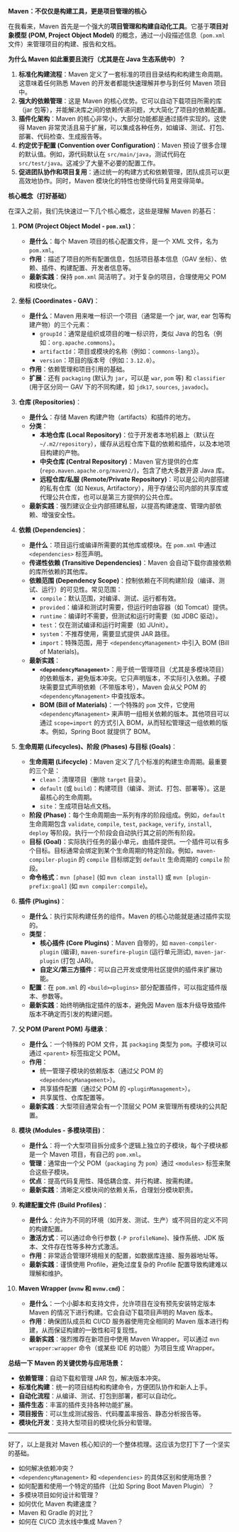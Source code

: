 
**Maven：不仅仅是构建工具，更是项目管理的核心**

在我看来，Maven 首先是一个强大的**项目管理和构建自动化工具**。它基于**项目对象模型 (POM, Project Object Model)** 的概念，通过一小段描述信息（`pom.xml` 文件）来管理项目的构建、报告和文档。

**为什么 Maven 如此重要且流行（尤其是在 Java 生态系统中）？**

1.  **标准化构建流程**：Maven 定义了一套标准的项目目录结构和构建生命周期。这意味着任何熟悉 Maven 的开发者都能快速理解并参与到任何 Maven 项目中。
2.  **强大的依赖管理**：这是 Maven 的核心优势。它可以自动下载项目所需的库（jar 包等），并能解决库之间的依赖传递问题，大大简化了项目的依赖配置。
3.  **插件化架构**：Maven 的核心非常小，大部分功能都是通过插件实现的。这使得 Maven 非常灵活且易于扩展，可以集成各种任务，如编译、测试、打包、部署、代码检查、生成报告等。
4.  **约定优于配置 (Convention over Configuration)**：Maven 预设了很多合理的默认值。例如，源代码默认在 `src/main/java`，测试代码在 `src/test/java`。这减少了大量不必要的配置工作。
5.  **促进团队协作和项目复用**：通过统一的构建方式和依赖管理，团队成员可以更高效地协作。同时，Maven 模块化的特性也使得代码复用变得简单。

**核心概念（打好基础）**

在深入之前，我们先快速过一下几个核心概念，这些是理解 Maven 的基石：

1.  **POM (Project Object Model - `pom.xml`)**：
    *   **是什么**：每个 Maven 项目的核心配置文件，是一个 XML 文件，名为 `pom.xml`。
    *   **作用**：描述了项目的所有配置信息，包括项目基本信息（GAV 坐标）、依赖、插件、构建配置、开发者信息等。
    *   **最新实践**：保持 `pom.xml` 简洁明了。对于复杂的项目，合理使用父 POM 和模块化。

2.  **坐标 (Coordinates - GAV)**：
    *   **是什么**：Maven 用来唯一标识一个项目（通常是一个 jar, war, ear 包等构建产物）的三个元素：
        *   `groupId`：通常是组织或项目的唯一标识符，类似 Java 的包名（例如：`org.apache.commons`）。
        *   `artifactId`：项目或模块的名称（例如：`commons-lang3`）。
        *   `version`：项目的版本号（例如：`3.12.0`）。
    *   **作用**：依赖管理和项目引用的基础。
    *   **扩展**：还有 `packaging` (默认为 `jar`，可以是 `war`, `pom` 等) 和 `classifier` (用于区分同一 GAV 下的不同构建，如 `jdk17`, `sources`, `javadoc`)。

3.  **仓库 (Repositories)**：
    *   **是什么**：存储 Maven 构建产物（artifacts）和插件的地方。
    *   **分类**：
        *   **本地仓库 (Local Repository)**：位于开发者本地机器上（默认在 `~/.m2/repository`），缓存从远程仓库下载的依赖和插件，以及本地项目构建的产物。
        *   **中央仓库 (Central Repository)**：Maven 官方提供的仓库 (`repo.maven.apache.org/maven2/`)，包含了绝大多数开源 Java 库。
        *   **远程仓库/私服 (Remote/Private Repository)**：可以是公司内部搭建的私有仓库（如 Nexus, Artifactory），用于存储公司内部的共享库或代理公共仓库，也可以是第三方提供的公共仓库。
    *   **最新实践**：强烈建议企业内部搭建私服，以提高构建速度、管理内部依赖、增强安全性。

4.  **依赖 (Dependencies)**：
    *   **是什么**：项目运行或编译所需要的其他库或模块。在 `pom.xml` 中通过 `<dependencies>` 标签声明。
    *   **传递性依赖 (Transitive Dependencies)**：Maven 会自动下载你直接依赖的库所依赖的其他库。
    *   **依赖范围 (Dependency Scope)**：控制依赖在不同构建阶段（编译、测试、运行）的可见性。常见范围：
        *   `compile`：默认范围，对编译、测试、运行都有效。
        *   `provided`：编译和测试时需要，但运行时由容器（如 Tomcat）提供。
        *   `runtime`：编译时不需要，但测试和运行时需要（如 JDBC 驱动）。
        *   `test`：仅在测试编译和运行时需要（如 JUnit）。
        *   `system`：不推荐使用，需要显式提供 JAR 路径。
        *   `import`：特殊范围，用于 `<dependencyManagement>` 中引入 BOM (Bill of Materials)。
    *   **最新实践**：
        *   **`<dependencyManagement>`**：用于统一管理项目（尤其是多模块项目）的依赖版本，避免版本冲突。它只声明版本，不实际引入依赖。子模块需要显式声明依赖（不带版本号），Maven 会从父 POM 的 `<dependencyManagement>` 中查找版本。
        *   **BOM (Bill of Materials)**：一个特殊的 `pom` 文件，它使用 `<dependencyManagement>` 来声明一组相关依赖的版本。其他项目可以通过 `scope=import` 的方式引入 BOM，从而轻松管理这一组依赖的版本。例如，Spring Boot 就提供了 BOM。

5.  **生命周期 (Lifecycles)、阶段 (Phases) 与目标 (Goals)**：
    *   **生命周期 (Lifecycle)**：Maven 定义了几个标准的构建生命周期。最重要的三个是：
        *   `clean`：清理项目（删除 `target` 目录）。
        *   `default` (或 `build`)：构建项目（编译、测试、打包、部署等）。这是最核心的生命周期。
        *   `site`：生成项目站点文档。
    *   **阶段 (Phase)**：每个生命周期由一系列有序的阶段组成。例如，`default` 生命周期包含 `validate`, `compile`, `test`, `package`, `verify`, `install`, `deploy` 等阶段。执行一个阶段会自动执行其之前的所有阶段。
    *   **目标 (Goal)**：实际执行任务的最小单元，由插件提供。一个插件可以有多个目标。目标通常会绑定到某个生命周期的特定阶段。例如，`maven-compiler-plugin` 的 `compile` 目标绑定到 `default` 生命周期的 `compile` 阶段。
    *   **命令格式**：`mvn [phase]` (如 `mvn clean install`) 或 `mvn [plugin-prefix:goal]` (如 `mvn compiler:compile`)。

6.  **插件 (Plugins)**：
    *   **是什么**：执行实际构建任务的组件。Maven 的核心功能就是通过插件实现的。
    *   **类型**：
        *   **核心插件 (Core Plugins)**：Maven 自带的，如 `maven-compiler-plugin` (编译), `maven-surefire-plugin` (运行单元测试), `maven-jar-plugin` (打包 JAR)。
        *   **自定义/第三方插件**：可以自己开发或使用社区提供的插件来扩展功能。
    *   **配置**：在 `pom.xml` 的 `<build><plugins>` 部分配置插件，可以指定插件版本、参数等。
    *   **最新实践**：始终明确指定插件的版本，避免因 Maven 版本升级导致插件版本不确定而引发的构建问题。

7.  **父 POM (Parent POM) 与继承**：
    *   **是什么**：一个特殊的 POM 文件，其 `packaging` 类型为 `pom`。子模块可以通过 `<parent>` 标签指定父 POM。
    *   **作用**：
        *   统一管理子模块的依赖版本（通过父 POM 的 `<dependencyManagement>`）。
        *   共享插件配置（通过父 POM 的 `<pluginManagement>`）。
        *   共享属性、仓库配置等。
    *   **最新实践**：大型项目通常会有一个顶层父 POM 来管理所有模块的公共配置。

8.  **模块 (Modules - 多模块项目)**：
    *   **是什么**：将一个大型项目拆分成多个逻辑上独立的子模块，每个子模块都是一个 Maven 项目，有自己的 `pom.xml`。
    *   **管理**：通常由一个父 POM（`packaging` 为 `pom`）通过 `<modules>` 标签来聚合这些子模块。
    *   **优点**：提高代码复用性、降低耦合度、并行构建、按需构建。
    *   **最新实践**：清晰定义模块间的依赖关系，合理划分模块职责。

9.  **构建配置文件 (Build Profiles)**：
    *   **是什么**：允许为不同的环境（如开发、测试、生产）或不同目的定义不同的构建配置。
    *   **激活方式**：可以通过命令行参数 (`-P profileName`)、操作系统、JDK 版本、文件存在性等多种方式激活。
    *   **作用**：非常适合管理环境相关的配置，如数据库连接、服务器地址等。
    *   **最新实践**：谨慎使用 Profile，避免过度复杂的 Profile 配置导致构建难以理解和维护。

10. **Maven Wrapper (`mvnw` 和 `mvnw.cmd`)**：
    *   **是什么**：一个小脚本和支持文件，允许项目在没有预先安装特定版本 Maven 的情况下进行构建。它会自动下载项目声明的 Maven 版本。
    *   **作用**：确保团队成员和 CI/CD 服务器使用完全相同的 Maven 版本进行构建，从而保证构建的一致性和可复现性。
    *   **最新实践**：强烈推荐在新项目中使用 Maven Wrapper。可以通过 `mvn wrapper:wrapper` 命令（或某些 IDE 的功能）为项目生成 Wrapper。

**总结一下 Maven 的关键优势与应用场景：**

*   **依赖管理**：自动下载和管理 JAR 包，解决版本冲突。
*   **标准化构建**：统一的项目结构和构建命令，方便团队协作和新人上手。
*   **自动化流程**：从编译、测试、打包到部署，都可以自动化。
*   **插件生态**：丰富的插件支持各种功能扩展。
*   **项目报告**：可以生成测试报告、代码覆盖率报告、静态分析报告等。
*   **模块化开发**：支持大型项目的模块化拆分和管理。

---

好了，以上是我对 Maven 核心知识的一个整体梳理。这应该为您打下了一个坚实的基础。

*   如何解决依赖冲突？
*   `<dependencyManagement>` 和 `<dependencies>` 的具体区别和使用场景？
*   如何配置和使用一个特定的插件（比如 Spring Boot Maven Plugin）？
*   多模块项目如何设计和管理？
*   如何优化 Maven 构建速度？
*   Maven 和 Gradle 的对比？
*   如何在 CI/CD 流水线中集成 Maven？